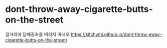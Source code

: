 # dont-throw-away-cigarette-butts-on-the-street
길거리에 담배꽁초를 버리지 마시오
https://kitchymi.github.io/dont-throw-away-cigarette-butts-on-the-street/
